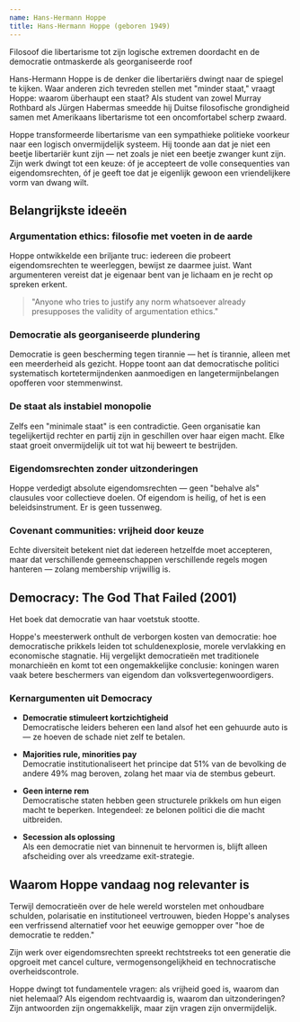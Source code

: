 ```yaml
---
name: Hans-Hermann Hoppe
title: Hans-Hermann Hoppe (geboren 1949)
---
```


Filosoof die libertarisme tot zijn logische extremen doordacht en de democratie ontmaskerde als georganiseerde roof

Hans-Hermann Hoppe is de denker die libertariërs dwingt naar de spiegel te kijken. Waar anderen zich tevreden stellen met "minder staat," vraagt Hoppe: waarom überhaupt een staat? Als student van zowel Murray Rothbard als Jürgen Habermas smeedde hij Duitse filosofische grondigheid samen met Amerikaans libertarisme tot een oncomfortabel scherp zwaard.

Hoppe transformeerde libertarisme van een sympathieke politieke voorkeur naar een logisch onvermijdelijk systeem. Hij toonde aan dat je niet een beetje libertariër kunt zijn — net zoals je niet een beetje zwanger kunt zijn. Zijn werk dwingt tot een keuze: óf je accepteert de volle consequenties van eigendomsrechten, óf je geeft toe dat je eigenlijk gewoon een vriendelijkere vorm van dwang wilt.

## Belangrijkste ideeën

### Argumentation ethics: filosofie met voeten in de aarde
Hoppe ontwikkelde een briljante truc: iedereen die probeert eigendomsrechten te weerleggen, bewijst ze daarmee juist. Want argumenteren vereist dat je eigenaar bent van je lichaam en je recht op spreken erkent.

> "Anyone who tries to justify any norm whatsoever already presupposes the validity of argumentation ethics."

### Democratie als georganiseerde plundering
Democratie is geen bescherming tegen tirannie — het ís tirannie, alleen met een meerderheid als gezicht. Hoppe toont aan dat democratische politici systematisch kortetermijndenken aanmoedigen en langetermijnbelangen opofferen voor stemmenwinst.

### De staat als instabiel monopolie
Zelfs een "minimale staat" is een contradictie. Geen organisatie kan tegelijkertijd rechter en partij zijn in geschillen over haar eigen macht. Elke staat groeit onvermijdelijk uit tot wat hij beweert te bestrijden.

### Eigendomsrechten zonder uitzonderingen
Hoppe verdedigt absolute eigendomsrechten — geen "behalve als" clausules voor collectieve doelen. Of eigendom is heilig, of het is een beleidsinstrument. Er is geen tussenweg.

### Covenant communities: vrijheid door keuze
Echte diversiteit betekent niet dat iedereen hetzelfde moet accepteren, maar dat verschillende gemeenschappen verschillende regels mogen hanteren — zolang membership vrijwillig is.

## Democracy: The God That Failed (2001)
Het boek dat democratie van haar voetstuk stootte.

Hoppe's meesterwerk onthult de verborgen kosten van democratie: hoe democratische prikkels leiden tot schuldenexplosie, morele vervlakking en economische stagnatie. Hij vergelijkt democratieën met traditionele monarchieën en komt tot een ongemakkelijke conclusie: koningen waren vaak betere beschermers van eigendom dan volksvertegenwoordigers.

### Kernargumenten uit Democracy

- **Democratie stimuleert kortzichtigheid**  
  Democratische leiders beheren een land alsof het een gehuurde auto is — ze hoeven de schade niet zelf te betalen.

- **Majorities rule, minorities pay**  
  Democratie institutionaliseert het principe dat 51% van de bevolking de andere 49% mag beroven, zolang het maar via de stembus gebeurt.

- **Geen interne rem**  
  Democratische staten hebben geen structurele prikkels om hun eigen macht te beperken. Integendeel: ze belonen politici die die macht uitbreiden.

- **Secession als oplossing**  
  Als een democratie niet van binnenuit te hervormen is, blijft alleen afscheiding over als vreedzame exit-strategie.

## Waarom Hoppe vandaag nog relevanter is

Terwijl democratieën over de hele wereld worstelen met onhoudbare schulden, polarisatie en institutioneel vertrouwen, bieden Hoppe's analyses een verfrissend alternatief voor het eeuwige gemopper over "hoe de democratie te redden."

Zijn werk over eigendomsrechten spreekt rechtstreeks tot een generatie die opgroeit met cancel culture, vermogensongelijkheid en technocratische overheidscontrole.

Hoppe dwingt tot fundamentele vragen: als vrijheid goed is, waarom dan niet helemaal? Als eigendom rechtvaardig is, waarom dan uitzonderingen? Zijn antwoorden zijn ongemakkelijk, maar zijn vragen zijn onvermijdelijk. 